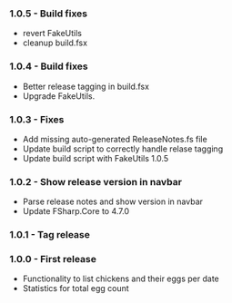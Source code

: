 ### 1.0.5 - Build fixes
* revert FakeUtils
* cleanup build.fsx

### 1.0.4 - Build fixes
* Better release tagging in build.fsx
* Upgrade FakeUtils.

### 1.0.3 - Fixes
* Add missing auto-generated ReleaseNotes.fs file
* Update build script to correctly handle relase tagging
* Update build script with FakeUtils 1.0.5

### 1.0.2 - Show release version in navbar
* Parse release notes and show version in navbar
* Update FSharp.Core to 4.7.0

### 1.0.1 - Tag release 

### 1.0.0 - First release
* Functionality to list chickens and their eggs per date
* Statistics for total egg count